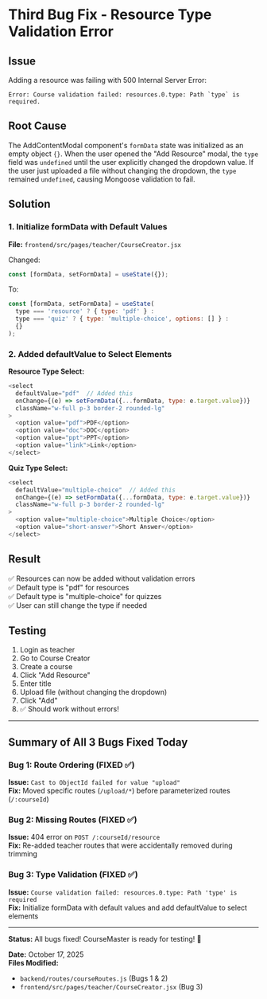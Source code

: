 # Third Bug Fix - Resource Type Validation Error

## Issue
Adding a resource was failing with 500 Internal Server Error:
```
Error: Course validation failed: resources.0.type: Path `type` is required.
```

## Root Cause
The AddContentModal component's `formData` state was initialized as an empty object `{}`. When the user opened the "Add Resource" modal, the `type` field was `undefined` until the user explicitly changed the dropdown value. If the user just uploaded a file without changing the dropdown, the `type` remained `undefined`, causing Mongoose validation to fail.

## Solution

### 1. Initialize formData with Default Values
**File:** `frontend/src/pages/teacher/CourseCreator.jsx`

Changed:
```javascript
const [formData, setFormData] = useState({});
```

To:
```javascript
const [formData, setFormData] = useState(
  type === 'resource' ? { type: 'pdf' } : 
  type === 'quiz' ? { type: 'multiple-choice', options: [] } : 
  {}
);
```

### 2. Added defaultValue to Select Elements

**Resource Type Select:**
```javascript
<select
  defaultValue="pdf"  // Added this
  onChange={(e) => setFormData({...formData, type: e.target.value})}
  className="w-full p-3 border-2 rounded-lg"
>
  <option value="pdf">PDF</option>
  <option value="doc">DOC</option>
  <option value="ppt">PPT</option>
  <option value="link">Link</option>
</select>
```

**Quiz Type Select:**
```javascript
<select
  defaultValue="multiple-choice"  // Added this
  onChange={(e) => setFormData({...formData, type: e.target.value})}
  className="w-full p-3 border-2 rounded-lg"
>
  <option value="multiple-choice">Multiple Choice</option>
  <option value="short-answer">Short Answer</option>
</select>
```

## Result
✅ Resources can now be added without validation errors  
✅ Default type is "pdf" for resources  
✅ Default type is "multiple-choice" for quizzes  
✅ User can still change the type if needed  

## Testing
1. Login as teacher
2. Go to Course Creator
3. Create a course
4. Click "Add Resource"
5. Enter title
6. Upload file (without changing the dropdown)
7. Click "Add"
8. ✅ Should work without errors!

---

## Summary of All 3 Bugs Fixed Today

### Bug 1: Route Ordering (FIXED ✅)
**Issue:** `Cast to ObjectId failed for value "upload"`  
**Fix:** Moved specific routes (`/upload/*`) before parameterized routes (`/:courseId`)

### Bug 2: Missing Routes (FIXED ✅)
**Issue:** 404 error on `POST /:courseId/resource`  
**Fix:** Re-added teacher routes that were accidentally removed during trimming

### Bug 3: Type Validation (FIXED ✅)
**Issue:** `Course validation failed: resources.0.type: Path 'type' is required`  
**Fix:** Initialize formData with default values and add defaultValue to select elements

---

**Status:** All bugs fixed! CourseMaster is ready for testing! 🎉

**Date:** October 17, 2025  
**Files Modified:** 
- `backend/routes/courseRoutes.js` (Bugs 1 & 2)
- `frontend/src/pages/teacher/CourseCreator.jsx` (Bug 3)
